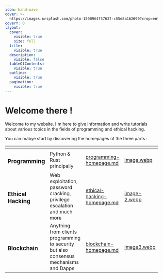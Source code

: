 ```yaml
---
icon: hand-wave
cover: >-
  https://images.unsplash.com/photo-1500964757637-c85e8a162699?crop=entropy&cs=srgb&fm=jpg&ixid=M3wxOTcwMjR8MHwxfHNlYXJjaHwxMHx8U3Vuc2V0fGVufDB8fHx8MTczNzI4MDk3OHww&ixlib=rb-4.0.3&q=85
coverY: 0
layout:
  cover:
    visible: true
    size: full
  title:
    visible: true
  description:
    visible: false
  tableOfContents:
    visible: true
  outline:
    visible: true
  pagination:
    visible: true
---
```


# Welcome there !

Welcome to my website. I'm here to give information and write tutorials about various topics in the fields of programming and ethical hacking.

You can mabye start by discovering the homepages of the three parts :

<table data-view="cards"><thead><tr><th></th><th></th><th data-type="content-ref"></th><th data-hidden data-card-cover data-type="files"></th></tr></thead><tbody><tr><td><h3>Programming</h3></td><td>Python &#x26; Rust principally</td><td><a href="programming-homepage.md">programming-homepage.md</a></td><td><a href=".gitbook/assets/image.webp">image.webp</a></td></tr><tr><td><h3>Ethical Hacking</h3></td><td>Web exploitation, password cracking, privilege escalation and much more</td><td><a href="ethical-hacking-homepage.md">ethical-hacking-homepage.md</a></td><td><a href=".gitbook/assets/image-2.webp">image-2.webp</a></td></tr><tr><td><h3>Blockchain</h3></td><td>Anything from clients programming to security but also consensus mechanisms and Dapps</td><td><a href="blockchain-homepage.md">blockchain-homepage.md</a></td><td><a href=".gitbook/assets/image3.webp">image3.webp</a></td></tr></tbody></table>
